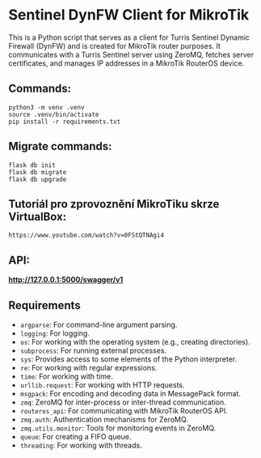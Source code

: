 # Sentinel DynFW Client for MikroTik

This is a Python script that serves as a client for Turris Sentinel Dynamic Firewall (DynFW) and is created for MikroTik router purposes. It communicates with a Turris Sentinel server using ZeroMQ, fetches server certificates, and manages IP addresses in a MikroTik RouterOS device.


## Commands:

``` 
python3 -m venv .venv
source .venv/bin/activate
pip install -r requirements.txt
```
## Migrate commands:

``` 
flask db init
flask db migrate
flask db upgrade
```
## Tutoriál pro zprovoznění MikroTiku skrze VirtualBox:
  ```
  https://www.youtube.com/watch?v=0FStQTNAgi4
  ```

## API:
**http://127.0.0.1:5000/swagger/v1**


## Requirements
- `argparse`: For command-line argument parsing.
- `logging`: For logging.
- `os`: For working with the operating system (e.g., creating directories).
- `subprocess`: For running external processes.
- `sys`: Provides access to some elements of the Python interpreter.
- `re`: For working with regular expressions.
- `time`: For working with time.
- `urllib.request`: For working with HTTP requests.
- `msgpack`: For encoding and decoding data in MessagePack format.
- `zmq`: ZeroMQ for inter-process or inter-thread communication.
- `routeros_api`: For communicating with MikroTik RouterOS API.
- `zmq.auth`: Authentication mechanisms for ZeroMQ.
- `zmq.utils.monitor`: Tools for monitoring events in ZeroMQ.
- `queue`: For creating a FIFO queue.
- `threading`: For working with threads.



